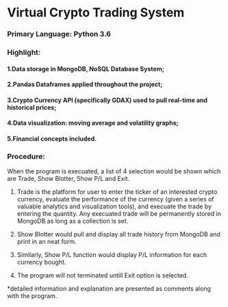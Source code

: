 # Virtual Crypto Trading System

### Primary Language: Python 3.6

### Highlight: 

#### 1.Data storage in MongoDB, NoSQL Database System;   
#### 2.Pandas Dataframes applied throughout the project;   
#### 3.Crypto Currency API (specifically GDAX) used to pull real-time and historical prices;   
#### 4.Data visualization: moving average and volatility graphs;     
#### 5.Financial concepts included.  

### Procedure:

When the program is execuated, a list of 4 selection would be shown which are Trade, Show Blotter, Show P/L and Exit.

1. Trade is the platform for user to enter the ticker of an interested crypto currency, evaluate the performance of the currency (given a series of valuable analytics and visualization tools), and execuate the trade by entering the quantity. Any execuated trade will be permanently stored in MongoDB as long as a collection is set.

2. Show Blotter would pull and display all trade history from MongoDB and print in an neat form.

3. Similarly, Show P/L function would display P/L information for each currency bought. 

4. The program will not terminated untill Exit option is selected.

*detailed information and explanation are presented as comments along with the program.
